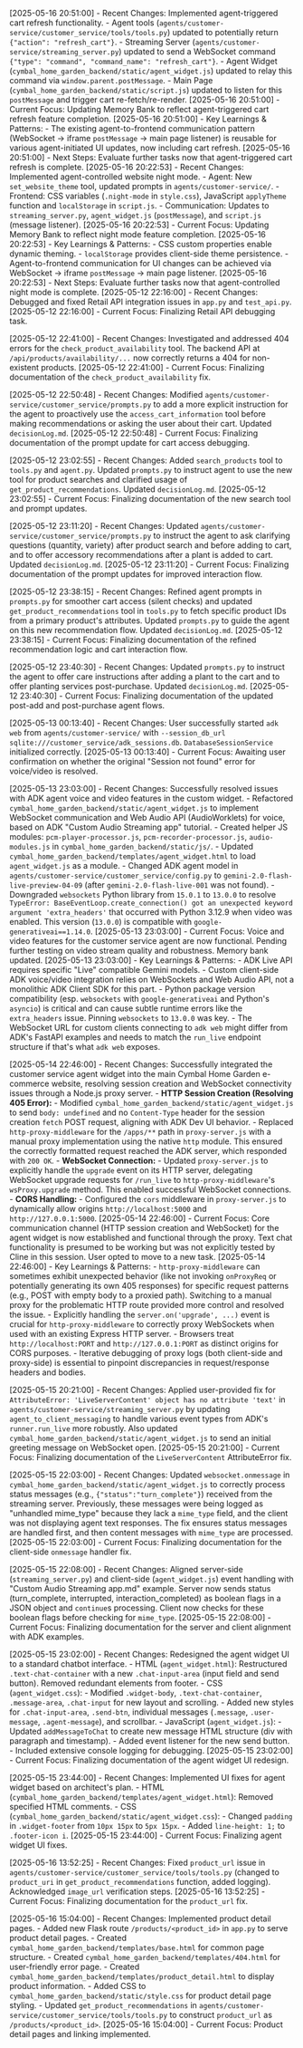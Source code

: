 [2025-05-16 20:51:00] - Recent Changes: Implemented agent-triggered cart refresh functionality.
    - Agent tools (`agents/customer-service/customer_service/tools/tools.py`) updated to potentially return `{"action": "refresh_cart"}`.
    - Streaming Server (`agents/customer-service/streaming_server.py`) updated to send a WebSocket command `{"type": "command", "command_name": "refresh_cart"}`.
    - Agent Widget (`cymbal_home_garden_backend/static/agent_widget.js`) updated to relay this command via `window.parent.postMessage`.
    - Main Page (`cymbal_home_garden_backend/static/script.js`) updated to listen for this `postMessage` and trigger cart re-fetch/re-render.
[2025-05-16 20:51:00] - Current Focus: Updating Memory Bank to reflect agent-triggered cart refresh feature completion.
[2025-05-16 20:51:00] - Key Learnings & Patterns:
    - The existing agent-to-frontend communication pattern (WebSocket -> iframe `postMessage` -> main page listener) is reusable for various agent-initiated UI updates, now including cart refresh.
[2025-05-16 20:51:00] - Next Steps: Evaluate further tasks now that agent-triggered cart refresh is complete.
[2025-05-16 20:22:53] - Recent Changes: Implemented agent-controlled website night mode.
    - Agent: New `set_website_theme` tool, updated prompts in `agents/customer-service/`.
    - Frontend: CSS variables (`.night-mode` in `style.css`), JavaScript `applyTheme` function and `localStorage` in `script.js`.
    - Communication: Updates to `streaming_server.py`, `agent_widget.js` (`postMessage`), and `script.js` (message listener).
[2025-05-16 20:22:53] - Current Focus: Updating Memory Bank to reflect night mode feature completion.
[2025-05-16 20:22:53] - Key Learnings & Patterns:
    - CSS custom properties enable dynamic theming.
    - `localStorage` provides client-side theme persistence.
    - Agent-to-frontend communication for UI changes can be achieved via WebSocket -> iframe `postMessage` -> main page listener.
[2025-05-16 20:22:53] - Next Steps: Evaluate further tasks now that agent-controlled night mode is complete.
[2025-05-12 22:16:00] - Recent Changes: Debugged and fixed Retail API integration issues in `app.py` and `test_api.py`.
[2025-05-12 22:16:00] - Current Focus: Finalizing Retail API debugging task.

[2025-05-12 22:41:00] - Recent Changes: Investigated and addressed 404 errors for the `check_product_availability` tool. The backend API at `/api/products/availability/...` now correctly returns a 404 for non-existent products.
[2025-05-12 22:41:00] - Current Focus: Finalizing documentation of the `check_product_availability` fix.

[2025-05-12 22:50:48] - Recent Changes: Modified `agents/customer-service/customer_service/prompts.py` to add a more explicit instruction for the agent to proactively use the `access_cart_information` tool before making recommendations or asking the user about their cart. Updated `decisionLog.md`.
[2025-05-12 22:50:48] - Current Focus: Finalizing documentation of the prompt update for cart access debugging.

[2025-05-12 23:02:55] - Recent Changes: Added `search_products` tool to `tools.py` and `agent.py`. Updated `prompts.py` to instruct agent to use the new tool for product searches and clarified usage of `get_product_recommendations`. Updated `decisionLog.md`.
[2025-05-12 23:02:55] - Current Focus: Finalizing documentation of the new search tool and prompt updates.

[2025-05-12 23:11:20] - Recent Changes: Updated `agents/customer-service/customer_service/prompts.py` to instruct the agent to ask clarifying questions (quantity, variety) after product search and before adding to cart, and to offer accessory recommendations after a plant is added to cart. Updated `decisionLog.md`.
[2025-05-12 23:11:20] - Current Focus: Finalizing documentation of the prompt updates for improved interaction flow.

[2025-05-12 23:38:15] - Recent Changes: Refined agent prompts in `prompts.py` for smoother cart access (silent checks) and updated `get_product_recommendations` tool in `tools.py` to fetch specific product IDs from a primary product's attributes. Updated `prompts.py` to guide the agent on this new recommendation flow. Updated `decisionLog.md`.
[2025-05-12 23:38:15] - Current Focus: Finalizing documentation of the refined recommendation logic and cart interaction flow.

[2025-05-12 23:40:30] - Recent Changes: Updated `prompts.py` to instruct the agent to offer care instructions after adding a plant to the cart and to offer planting services post-purchase. Updated `decisionLog.md`.
[2025-05-12 23:40:30] - Current Focus: Finalizing documentation of the updated post-add and post-purchase agent flows.

[2025-05-13 00:13:40] - Recent Changes: User successfully started `adk web` from `agents/customer-service/` with `--session_db_url sqlite:///customer_service/adk_sessions.db`. `DatabaseSessionService` initialized correctly.
[2025-05-13 00:13:40] - Current Focus: Awaiting user confirmation on whether the original "Session not found" error for voice/video is resolved.

[2025-05-13 23:03:00] - Recent Changes: Successfully resolved issues with ADK agent voice and video features in the custom widget.
    - Refactored `cymbal_home_garden_backend/static/agent_widget.js` to implement WebSocket communication and Web Audio API (AudioWorklets) for voice, based on ADK "Custom Audio Streaming app" tutorial.
    - Created helper JS modules: `pcm-player-processor.js`, `pcm-recorder-processor.js`, `audio-modules.js` in `cymbal_home_garden_backend/static/js/`.
    - Updated `cymbal_home_garden_backend/templates/agent_widget.html` to load `agent_widget.js` as a module.
    - Changed ADK agent model in `agents/customer-service/customer_service/config.py` to `gemini-2.0-flash-live-preview-04-09` (after `gemini-2.0-flash-live-001` was not found).
    - Downgraded `websockets` Python library from `15.0.1` to `13.0.0` to resolve `TypeError: BaseEventLoop.create_connection() got an unexpected keyword argument 'extra_headers'` that occurred with Python 3.12.9 when video was enabled. This version (`13.0.0`) is compatible with `google-generativeai==1.14.0`.
[2025-05-13 23:03:00] - Current Focus: Voice and video features for the customer service agent are now functional. Pending further testing on video stream quality and robustness. Memory bank updated.
[2025-05-13 23:03:00] - Key Learnings & Patterns:
    - ADK Live API requires specific "Live" compatible Gemini models.
    - Custom client-side ADK voice/video integration relies on WebSockets and Web Audio API, not a monolithic ADK Client SDK for this part.
    - Python package version compatibility (esp. `websockets` with `google-generativeai` and Python's `asyncio`) is critical and can cause subtle runtime errors like the `extra_headers` issue. Pinning `websockets` to `13.0.0` was key.
    - The WebSocket URL for custom clients connecting to `adk web` might differ from ADK's FastAPI examples and needs to match the `run_live` endpoint structure if that's what `adk web` exposes.

[2025-05-14 22:46:00] - Recent Changes: Successfully integrated the customer service agent widget into the main Cymbal Home Garden e-commerce website, resolving session creation and WebSocket connectivity issues through a Node.js proxy server.
    - **HTTP Session Creation (Resolving 405 Error):**
        - Modified `cymbal_home_garden_backend/static/agent_widget.js` to send `body: undefined` and no `Content-Type` header for the session creation `fetch` POST request, aligning with ADK Dev UI behavior.
        - Replaced `http-proxy-middleware` for the `/apps/**` path in `proxy-server.js` with a manual proxy implementation using the native `http` module. This ensured the correctly formatted request reached the ADK server, which responded with `200 OK`.
    - **WebSocket Connection:**
        - Updated `proxy-server.js` to explicitly handle the `upgrade` event on its HTTP server, delegating WebSocket upgrade requests for `/run_live` to `http-proxy-middleware`'s `wsProxy.upgrade` method. This enabled successful WebSocket connections.
    - **CORS Handling:**
        - Configured the `cors` middleware in `proxy-server.js` to dynamically allow origins `http://localhost:5000` and `http://127.0.0.1:5000`.
[2025-05-14 22:46:00] - Current Focus: Core communication channel (HTTP session creation and WebSocket) for the agent widget is now established and functional through the proxy. Text chat functionality is presumed to be working but was not explicitly tested by Cline in this session. User opted to move to a new task.
[2025-05-14 22:46:00] - Key Learnings & Patterns:
    - `http-proxy-middleware` can sometimes exhibit unexpected behavior (like not invoking `onProxyReq` or potentially generating its own 405 responses) for specific request patterns (e.g., POST with empty body to a proxied path). Switching to a manual proxy for the problematic HTTP route provided more control and resolved the issue.
    - Explicitly handling the `server.on('upgrade', ...)` event is crucial for `http-proxy-middleware` to correctly proxy WebSockets when used with an existing Express HTTP server.
    - Browsers treat `http://localhost:PORT` and `http://127.0.0.1:PORT` as distinct origins for CORS purposes.
    - Iterative debugging of proxy logs (both client-side and proxy-side) is essential to pinpoint discrepancies in request/response headers and bodies.

[2025-05-15 20:21:00] - Recent Changes: Applied user-provided fix for `AttributeError: 'LiveServerContent' object has no attribute 'text'` in `agents/customer-service/streaming_server.py` by updating `agent_to_client_messaging` to handle various event types from ADK's `runner.run_live` more robustly. Also updated `cymbal_home_garden_backend/static/agent_widget.js` to send an initial greeting message on WebSocket open.
[2025-05-15 20:21:00] - Current Focus: Finalizing documentation of the `LiveServerContent` AttributeError fix.

[2025-05-15 22:03:00] - Recent Changes: Updated `websocket.onmessage` in `cymbal_home_garden_backend/static/agent_widget.js` to correctly process status messages (e.g., `{"status":"turn_complete"}`) received from the streaming server. Previously, these messages were being logged as "unhandled mime_type" because they lack a `mime_type` field, and the client was not displaying agent text responses. The fix ensures status messages are handled first, and then content messages with `mime_type` are processed.
[2025-05-15 22:03:00] - Current Focus: Finalizing documentation for the client-side `onmessage` handler fix.

[2025-05-15 22:08:00] - Recent Changes: Aligned server-side (`streaming_server.py`) and client-side (`agent_widget.js`) event handling with "Custom Audio Streaming app.md" example. Server now sends status (turn_complete, interrupted, interaction_completed) as boolean flags in a JSON object and `continue`s processing. Client now checks for these boolean flags before checking for `mime_type`.
[2025-05-15 22:08:00] - Current Focus: Finalizing documentation for the server and client alignment with ADK examples.

[2025-05-15 23:02:00] - Recent Changes: Redesigned the agent widget UI to a standard chatbot interface.
    - HTML (`agent_widget.html`): Restructured `.text-chat-container` with a new `.chat-input-area` (input field and send button). Removed redundant elements from footer.
    - CSS (`agent_widget.css`):
        - Modified `.widget-body`, `.text-chat-container`, `.message-area`, `.chat-input` for new layout and scrolling.
        - Added new styles for `.chat-input-area`, `.send-btn`, individual messages (`.message`, `.user-message`, `.agent-message`), and scrollbar.
    - JavaScript (`agent_widget.js`):
        - Updated `addMessageToChat` to create new message HTML structure (div with paragraph and timestamp).
        - Added event listener for the new send button.
        - Included extensive console logging for debugging.
[2025-05-15 23:02:00] - Current Focus: Finalizing documentation of the agent widget UI redesign.

[2025-05-15 23:44:00] - Recent Changes: Implemented UI fixes for agent widget based on architect's plan.
    - HTML (`cymbal_home_garden_backend/templates/agent_widget.html`): Removed specified HTML comments.
    - CSS (`cymbal_home_garden_backend/static/agent_widget.css`):
        - Changed `padding` in `.widget-footer` from `10px 15px` to `5px 15px`.
        - Added `line-height: 1;` to `.footer-icon i`.
[2025-05-15 23:44:00] - Current Focus: Finalizing agent widget UI fixes.

[2025-05-16 13:52:25] - Recent Changes: Fixed `product_url` issue in `agents/customer-service/customer_service/tools/tools.py` (changed to `product_uri` in `get_product_recommendations` function, added logging). Acknowledged `image_url` verification steps.
[2025-05-16 13:52:25] - Current Focus: Finalizing documentation for the `product_url` fix.

[2025-05-16 15:04:00] - Recent Changes: Implemented product detail pages.
    - Added new Flask route `/products/<product_id>` in `app.py` to serve product detail pages.
    - Created `cymbal_home_garden_backend/templates/base.html` for common page structure.
    - Created `cymbal_home_garden_backend/templates/404.html` for user-friendly error page.
    - Created `cymbal_home_garden_backend/templates/product_detail.html` to display product information.
    - Added CSS to `cymbal_home_garden_backend/static/style.css` for product detail page styling.
    - Updated `get_product_recommendations` in `agents/customer-service/customer_service/tools/tools.py` to construct `product_url` as `/products/<product_id>`.
[2025-05-16 15:04:00] - Current Focus: Product detail pages and linking implemented.
